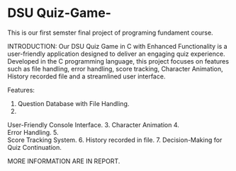 # DSU Quiz-Game-
This is our first semster final project of programing fundament course.

INTRODUCTION: Our DSU Quiz Game in C with Enhanced Functionality is 
a user-friendly application designed to deliver an engaging quiz experience. 
Developed in the C programming language, this project focuses on features 
such as file handling, error handling, score tracking, Character Animation, 
History recorded file and a streamlined user interface.

Features: 
1. Question Database with File Handling. 
2.  
User-Friendly Console Interface. 
3. Character Animation 
4.  
Error Handling. 
5.  
Score Tracking System. 
6. History recorded in file. 
7. Decision-Making for Quiz Continuation.


MORE INFORMATION ARE IN REPORT.

